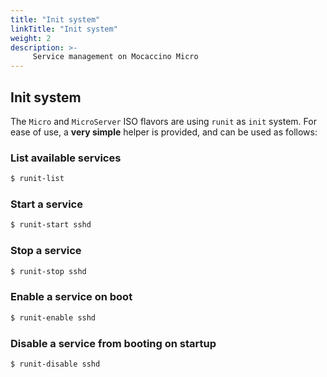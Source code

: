 ```yaml
---
title: "Init system"
linkTitle: "Init system"
weight: 2
description: >-
     Service management on Mocaccino Micro
---
```



## Init system

The `Micro` and `MicroServer` ISO flavors are using `runit` as `init` system. For ease of use, a __very simple__ helper is provided, and can be used as follows:

### List available services

```bash
$ runit-list
```

### Start a service

```bash
$ runit-start sshd
```

### Stop a service

```bash
$ runit-stop sshd
```

### Enable a service on boot

```bash
$ runit-enable sshd
```

### Disable a service from booting on startup

```bash
$ runit-disable sshd
```
